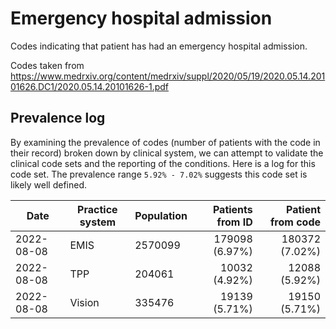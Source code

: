 # Emergency hospital admission

Codes indicating that patient has had an emergency hospital admission.

Codes taken from https://www.medrxiv.org/content/medrxiv/suppl/2020/05/19/2020.05.14.20101626.DC1/2020.05.14.20101626-1.pdf 

## Prevalence log

By examining the prevalence of codes (number of patients with the code in their record) broken down by clinical system, we can attempt to validate the clinical code sets and the reporting of the conditions. Here is a log for this code set. The prevalence range `5.92% - 7.02%` suggests this code set is likely well defined.

| Date       | Practice system | Population | Patients from ID | Patient from code |
| ---------- | --------------- | ---------- | ---------------: | ----------------: |
| 2022-08-08 | EMIS | 2570099 | 179098 (6.97%) | 180372 (7.02%) | 
| 2022-08-08 | TPP | 204061 | 10032 (4.92%) | 12088 (5.92%) | 
| 2022-08-08 | Vision | 335476 | 19139 (5.71%) | 19150 (5.71%) | 